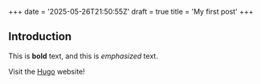 +++
date = '2025-05-26T21:50:55Z'
draft = true
title = 'My first post'
+++
## Introduction

This is **bold** text, and this is *emphasized* text.

Visit the [Hugo](https://gohugo.io) website!
